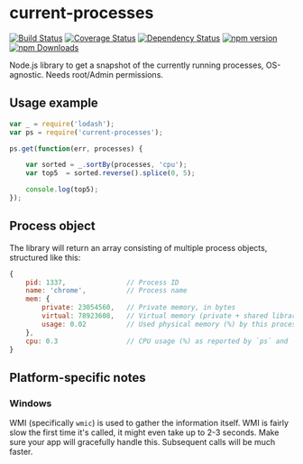 # current-processes
[![Build Status](https://travis-ci.org/branneman/current-processes.svg?branch=master)](https://travis-ci.org/branneman/current-processes)
[![Coverage Status](https://img.shields.io/coveralls/branneman/current-processes.svg)](https://coveralls.io/r/branneman/current-processes)
[![Dependency Status](http://img.shields.io/david/branneman/current-processes.svg)](https://david-dm.org/branneman/current-processes)
[![npm version](https://badge.fury.io/js/current-processes.svg)](https://www.npmjs.org/package/current-processes)
[![npm Downloads](http://img.shields.io/npm/dm/current-processes.svg)](https://www.npmjs.org/package/current-processes)

Node.js library to get a snapshot of the currently running processes, OS-agnostic. Needs root/Admin permissions.

## Usage example
```js
var _ = require('lodash');
var ps = require('current-processes');

ps.get(function(err, processes) {

    var sorted = _.sortBy(processes, 'cpu');
    var top5  = sorted.reverse().splice(0, 5);

    console.log(top5);
});
```

## Process object
The library will return an array consisting of multiple process objects, structured like this:
```js
{
    pid: 1337,               // Process ID
    name: 'chrome',          // Process name
    mem: {
        private: 23054560,   // Private memory, in bytes
        virtual: 78923608,   // Virtual memory (private + shared libraries + swap space), in bytes
        usage: 0.02    	     // Used physical memory (%) by this process
    },
    cpu: 0.3                 // CPU usage (%) as reported by `ps` and `wmic`
}
```

## Platform-specific notes
### Windows
WMI (specifically `wmic`) is used to gather the information itself. WMI is fairly slow the first time it's called, it
might even take up to 2-3 seconds. Make sure your app will gracefully handle this. Subsequent calls will be much faster.
